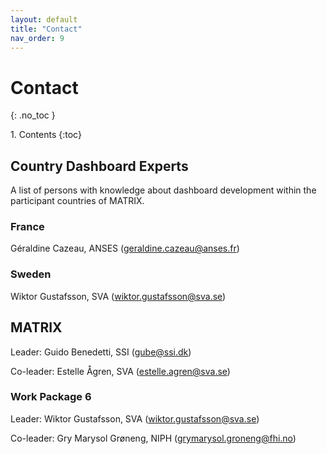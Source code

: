 ```yaml
---
layout: default
title: "Contact"
nav_order: 9
---
```


# Contact
{: .no_toc }

<p>
1. Contents
{:toc}
</p>

## Country Dashboard Experts
A list of persons with knowledge about dashboard development within the participant countries of MATRIX.

### France
Géraldine Cazeau, ANSES ([geraldine.cazeau@anses.fr](mailto:geraldine.cazeau@anses.fr))

### Sweden
Wiktor Gustafsson, SVA ([wiktor.gustafsson@sva.se](mailto:wiktor.gustafsson@sva.se))

## MATRIX

Leader: Guido Benedetti, SSI ([gube@ssi.dk](mailto:gube@ssi.dk))

Co-leader: Estelle Ågren, SVA ([estelle.agren@sva.se](mailto:estelle.agren@sva.se))

### Work Package 6
Leader: Wiktor Gustafsson, SVA ([wiktor.gustafsson@sva.se](mailto:wiktor.gustafsson@sva.se))

Co-leader: Gry Marysol Grøneng, NIPH ([grymarysol.groneng@fhi.no](mailto:grymarysol.groneng@fhi.no))